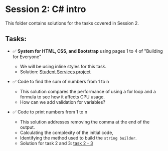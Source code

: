 # Session 2: C# intro

This folder contains solutions for the tasks covered in Session 2.

## Tasks:

-   ✅ **System for HTML, CSS, and Bootstrap** using pages 1 to 4 of "Building for Everyone"
    -   We will be using inline styles for this task.
    -   Solution: [Student Services project](https://github.com/mahfeshar/iNNOTECH-online-summer-training/tree/main/Tasks%201/Student%20Services%20project)
-   ✅ Code to find the sum of numbers from 1 to n
    -   This solution compares the performance of using a for loop and a formula to see how it affects CPU usage.
    -   How can we add validation for variables?

-   ✅ Code to print numbers from 1 to n
    -   This solution addresses removing the comma at the end of the output.
    -   Calculating the complexity of the initial code,
    -   Identifying the method used to build the `string builder`.
    -   Solution for task 2 and 3: [task 2 - 3](https://github.com/mahfeshar/iNNOTECH-online-summer-training/tree/main/Tasks%201/Task%20%202%20-%203)
